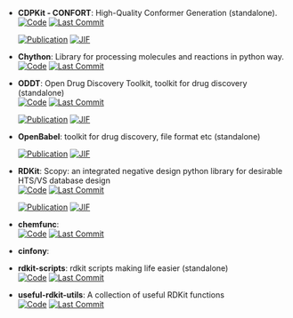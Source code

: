 



- **CDPKit - CONFORT**: High-Quality Conformer Generation (standalone).  
    [![Code](https://img.shields.io/github/stars/molinfo-vienna/CDPKit?style=for-the-badge&logo=github)](https://github.com/molinfo-vienna/CDPKit) 
    [![Last Commit](https://img.shields.io/github/last-commit/molinfo-vienna/CDPKit?style=for-the-badge&logo=github)](https://github.com/molinfo-vienna/CDPKit) 

    [![Publication](https://img.shields.io/badge/Publication-Citations:11-blue?style=for-the-badge&logo=bookstack)](https://doi.org/10.1021/acs.jcim.3c00563) 
    [![JIF](https://img.shields.io/badge/Impact_Factor-5.60-purple?style=for-the-badge&logo=academia)](https://doi.org/10.1021/acs.jcim.3c00563)



- **Chython**: Library for processing molecules and reactions in python way.  
    [![Code](https://img.shields.io/github/stars/chython/chython?style=for-the-badge&logo=github)](https://github.com/chython/chython) 
    [![Last Commit](https://img.shields.io/github/last-commit/chython/chython?style=for-the-badge&logo=github)](https://github.com/chython/chython) 




- **ODDT**: Open Drug Discovery Toolkit, toolkit for drug discovery (standalone)  
    [![Code](https://img.shields.io/github/stars/oddt/oddt?style=for-the-badge&logo=github)](https://github.com/oddt/oddt) 
    [![Last Commit](https://img.shields.io/github/last-commit/oddt/oddt?style=for-the-badge&logo=github)](https://github.com/oddt/oddt) 

    [![Publication](https://img.shields.io/badge/Publication-Citations:166-blue?style=for-the-badge&logo=bookstack)](https://doi.org/10.1186/s13321-015-0078-2) 
    [![JIF](https://img.shields.io/badge/Impact_Factor-7.10-purple?style=for-the-badge&logo=academia)](https://doi.org/10.1186/s13321-015-0078-2)



- **OpenBabel**: toolkit for drug discovery, file format etc (standalone)  

    [![Publication](https://img.shields.io/badge/Publication-Citations:6757-blue?style=for-the-badge&logo=bookstack)](https://doi.org/10.1186/1758-2946-3-33) 
    [![JIF](https://img.shields.io/badge/Impact_Factor-7.10-purple?style=for-the-badge&logo=academia)](https://doi.org/10.1186/1758-2946-3-33)



- **RDKit**: Scopy: an integrated negative design python library for desirable HTS/VS database design  
    [![Code](https://img.shields.io/github/stars/rdkit/rdkit?style=for-the-badge&logo=github)](https://github.com/rdkit/rdkit) 
    [![Last Commit](https://img.shields.io/github/last-commit/rdkit/rdkit?style=for-the-badge&logo=github)](https://github.com/rdkit/rdkit) 

    [![Publication](https://img.shields.io/badge/Publication-Citations:27-blue?style=for-the-badge&logo=bookstack)](https://doi.org/10.1093/bib/bbaa194) 
    [![JIF](https://img.shields.io/badge/Impact_Factor-6.80-purple?style=for-the-badge&logo=academia)](https://doi.org/10.1093/bib/bbaa194)



- **chemfunc**:   
    [![Code](https://img.shields.io/github/stars/swansonk14/chemfunc?style=for-the-badge&logo=github)](https://github.com/swansonk14/chemfunc) 
    [![Last Commit](https://img.shields.io/github/last-commit/swansonk14/chemfunc?style=for-the-badge&logo=github)](https://github.com/swansonk14/chemfunc) 




- **cinfony**:   




- **rdkit-scripts**: rdkit scripts making life easier (standalone)  
    [![Code](https://img.shields.io/github/stars/DrrDom/rdkit-scripts?style=for-the-badge&logo=github)](https://github.com/DrrDom/rdkit-scripts) 
    [![Last Commit](https://img.shields.io/github/last-commit/DrrDom/rdkit-scripts?style=for-the-badge&logo=github)](https://github.com/DrrDom/rdkit-scripts) 




- **useful-rdkit-utils**: A collection of useful RDKit functions  
    [![Code](https://img.shields.io/github/stars/PatWalters/useful_rdkit_utils?style=for-the-badge&logo=github)](https://github.com/PatWalters/useful_rdkit_utils) 
    [![Last Commit](https://img.shields.io/github/last-commit/PatWalters/useful_rdkit_utils?style=for-the-badge&logo=github)](https://github.com/PatWalters/useful_rdkit_utils) 



